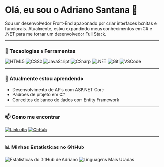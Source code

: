 # Olá, eu sou o Adriano Santana 👋

Sou um desenvolvedor Front-End apaixonado por criar interfaces bonitas e funcionais. Atualmente, estou expandindo meus conhecimentos em C# e .NET para me tornar um desenvolvedor Full Stack.

---

### 🔧 Tecnologias e Ferramentas

![HTML5](https://img.shields.io/badge/HTML5-E34F26?style=for-the-badge&logo=html5&logoColor=white)
![CSS3](https://img.shields.io/badge/CSS3-1572B6?style=for-the-badge&logo=css3&logoColor=white)
![JavaScript](https://img.shields.io/badge/JavaScript-F7DF1E?style=for-the-badge&logo=javascript&logoColor=black)
![CSharp](https://img.shields.io/badge/C%23-239120?style=for-the-badge&logo=c-sharp&logoColor=white)
![.NET](https://img.shields.io/badge/.NET-512BD4?style=for-the-badge&logo=dotnet&logoColor=white)
![Git](https://img.shields.io/badge/GIT-E44C30?style=for-the-badge&logo=git&logoColor=white)
![VSCode](https://img.shields.io/badge/VS_Code-0078D4?style=for-the-badge&logo=visual%20studio%20code&logoColor=white)

---

### 🌱 Atualmente estou aprendendo

-   Desenvolvimento de APIs com ASP.NET Core
-   Padrões de projeto em C#
-   Conceitos de banco de dados com Entity Framework

---

### 📫 Como me encontrar

[![LinkedIn](https://img.shields.io/badge/LinkedIn-0077B5?style=for-the-badge&logo=linkedin&logoColor=white)](https://www.linkedin.com/in/adrianobsantana/)
[![GitHub](https://img.shields.io/badge/GitHub-181717?style=for-the-badge&logo=github&logoColor=white)](https://github.com/AdrianoBSantana)

---

### 📊 Minhas Estatísticas no GitHub

![Estatísticas do GitHub de Adriano](https://github-readme-stats.vercel.app/api?username=AdrianoBSantana&show_icons=true&theme=dracula&include_all_commits=true&count_private=true)
![Linguagens Mais Usadas](https://github-readme-stats.vercel.app/api/top-langs/?username=AdrianoBSantana&layout=compact&langs_count=7&theme=dracula)
